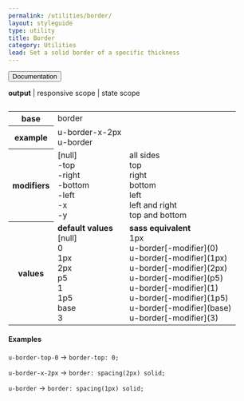 ```yaml
---
permalink: /utilities/border/
layout: styleguide
type: utility
title: Border
category: Utilities
lead: Set a solid border of a specific thickness
---
```


<div class="usa-accordion-bordered">
  <button class="usa-button-unstyled usa-accordion-button"
      aria-expanded="true" aria-controls="table-docs">
    Documentation
  </button>
  <div id="table-docs" aria-hidden="false" class="usa-accordion-content">
    <p><b>output</b> | responsive scope | state scope</p>
    <table class="usa-table-borderless">
      <caption></caption>
<!--       <thead>
        <tr>
          <th scope="col">1</th>
          <th scope="col">2</th>
          <th scope="col">3</th>
        </tr>
      </thead> -->
      <tbody>
        <tr>
          <th scope="row"><b>base</b></th>
          <td>border</td>
          <td></td>
        </tr>
        <tr>
          <th scope="row"><b>example</b></th>
          <td>
            u-border-x-2px<br>
            u-border
          </td>
        </tr>
        <tr>
          <th scope="row"><b>modifiers</b></th>
          <td>
            [null]<br>
            -top<br>
            -right<br>
            -bottom<br>
            -left<br>
            -x<br>
            -y
          </td>
          <td>
            all sides<br>
            top<br>
            right<br>
            bottom<br>
            left<br>
            left and right<br>
            top and bottom
          </td>
        </tr>
        <tr>
          <th scope="row"><b>values</b></th>
          <td>
            <b>default values</b><br>
            [null]<br>
            0<br>
            1px<br>
            2px<br>
            p5<br>
            1<br>
            1p5<br>
            base<br>
            3
          </td>
          <td>
            <b>sass equivalent</b><br>
            1px<br>
            u-border[-modifier](0)<br>
            u-border[-modifier](1px)<br>
            u-border[-modifier](2px)<br>
            u-border[-modifier](p5)<br>
            u-border[-modifier](1)<br>
            u-border[-modifier](1p5)<br>
            u-border[-modifier](base)<br>
            u-border[-modifier](3)
          </td>
        </tr>
      </tbody>
    </table>
    <h4>Examples</h4>
    <p><code>u-border-top-0</code> → <code>border-top: 0;</code></p>
    <p><code>u-border-x-2px</code> → <code>border: spacing(2px) solid;</code></p>
    <p><code>u-border</code> → <code>border: spacing(1px) solid;</code></p>
  </div>
</div>
